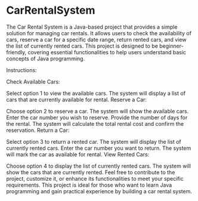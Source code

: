 # CarRentalSystem
The Car Rental System is a Java-based project that provides a simple solution for managing car rentals. It allows users to check the availability of cars, reserve a car for a specific date range, return rented cars, and view the list of currently rented cars. This project is designed to be beginner-friendly, covering essential functionalities to help users understand basic concepts of Java programming.

Instructions:

Check Available Cars:

Select option 1 to view the available cars.
The system will display a list of cars that are currently available for rental.
Reserve a Car:

Choose option 2 to reserve a car.
The system will show the available cars.
Enter the car number you wish to reserve.
Provide the number of days for the rental.
The system will calculate the total rental cost and confirm the reservation.
Return a Car:

Select option 3 to return a rented car.
The system will display the list of currently rented cars.
Enter the car number you want to return.
The system will mark the car as available for rental.
View Rented Cars:

Choose option 4 to display the list of currently rented cars.
The system will show the cars that are currently rented.
Feel free to contribute to the project, customize it, or enhance its functionalities to meet your specific requirements. This project is ideal for those who want to learn Java programming and gain practical experience by building a car rental system.
